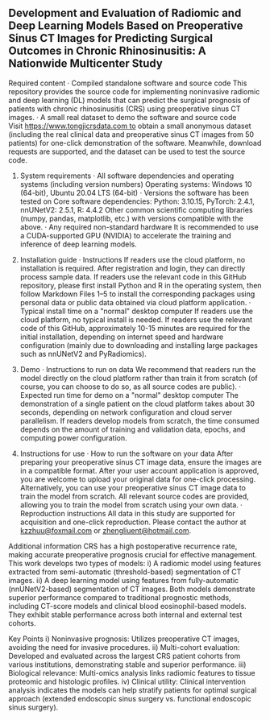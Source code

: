 Development and Evaluation of Radiomic and Deep Learning Models Based on Preoperative Sinus CT Images for Predicting Surgical Outcomes in Chronic Rhinosinusitis: A Nationwide Multicenter Study
-------------------------------------------------------------------------------------------------------
Required content
· Compiled standalone software and source code
This repository provides the source code for implementing noninvasive radiomic and deep learning (DL) models that can predict the surgical prognosis of patients with chronic rhinosinusitis (CRS) using preoperative sinus CT images.
· A small real dataset to demo the software and source code
Visit https://www.tongjicrsdata.com to obtain a small anonymous dataset (including the real clinical data and preoperative sinus CT images from 50 patients) for one-click demonstration of the software. Meanwhile, download requests are supported, and the dataset can be used to test the source code.

1. System requirements
· All software dependencies and operating systems (including version numbers)
Operating systems: Windows 10 (64-bit), Ubuntu 20.04 LTS (64-bit)
· Versions the software has been tested on
Core software dependencies: Python: 3.10.15, PyTorch: 2.4.1, nnUNetV2: 2.5.1, R: 4.4.2
Other common scientific computing libraries (numpy, pandas, matplotlib, etc.) with versions compatible with the above.
· Any required non-standard hardware
It is recommended to use a CUDA-supported GPU (NVIDIA) to accelerate the training and inference of deep learning models.

2. Installation guide
· Instructions
If readers use the cloud platform, no installation is required. After registration and login, they can directly process sample data. If readers use the relevant code in this GitHub repository, please first install Python and R in the operating system, then follow Markdown Files 1–5 to install the corresponding packages using personal data or public data obtained via cloud platform application.
· Typical install time on a "normal" desktop computer
If readers use the cloud platform, no typical install is needed. If readers use the relevant code of this GitHub, approximately 10-15 minutes are required for the initial installation, depending on internet speed and hardware configuration (mainly due to downloading and installing large packages such as nnUNetV2 and PyRadiomics).

3. Demo
· Instructions to run on data
We recommend that readers run the model directly on the cloud platform rather than train it from scratch (of course, you can choose to do so, as all source codes are public).
· Expected run time for demo on a "normal" desktop computer
The demonstration of a single patient on the cloud platform takes about 30 seconds, depending on network configuration and cloud server parallelism. If readers develop models from scratch, the time consumed depends on the amount of training and validation data, epochs, and computing power configuration.

4. Instructions for use
· How to run the software on your data
After preparing your preoperative sinus CT image data, ensure the images are in a compatible format. After your user account application is approved, you are welcome to upload your original data for one-click processing. Alternatively, you can use your preoperative sinus CT image data to train the model from scratch. All relevant source codes are provided, allowing you to train the model from scratch using your own data.
· Reproduction instructions
All data in this study are supported for acquisition and one-click reproduction. Please contact the author at kzzhuu@foxmail.com or zhengliuent@hotmail.com.

Additional information
  CRS has a high postoperative recurrence rate, making accurate preoperative prognosis crucial for effective management. This work develops two types of models:
  i) A radiomic model using features extracted from semi-automatic (threshold-based) segmentation of CT images.
  ii) A deep learning model using features from fully-automatic (nnUNetV2-based) segmentation of CT images.
  Both models demonstrate superior performance compared to traditional prognostic methods, including CT-score models and clinical blood eosinophil-based models. They exhibit stable performance across both internal and external test cohorts.

Key Points
  i) Noninvasive prognosis: Utilizes preoperative CT images, avoiding the need for invasive procedures.
  ii) Multi-cohort evaluation: Developed and evaluated across the largest CRS patient cohorts from various institutions, demonstrating stable and superior performance.
  iii) Biological relevance: Multi-omics analysis links radiomic features to tissue proteomic and histologic profiles.
  iv) Clinical utility: Clinical intervention analysis indicates the models can help stratify patients for optimal surgical approach (extended endoscopic sinus surgery vs. functional endoscopic sinus surgery).
